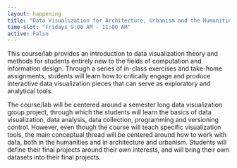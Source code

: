 ```yaml
---
layout: happening
title: "Data Visualization for Architecture, Urbanism and the Humanities"
time-slot: "Fridays 9:00 AM - 11:00 AM"
active: False
---
```


This course/lab provides an introduction to data visualization theory and methods for students entirely new to the fields of computation and information design. Through a series of in-class exercises and take-home assignments, students will learn how to critically engage and produce interactive data visualization pieces that can serve as exploratory and analytical tools.

The course/lab will be centered around a semester long data visualization group project, through which the students will learn the basics of data visualization, data analysis, data collection, programming and versioning control. However, even though the course will teach specific visualization tools, the main conceptual thread will be centered around how to work with data, both in the humanities and in architecture and urbanism. Students will define their final projects around their own interests, and will bring their own datasets into their final projects.